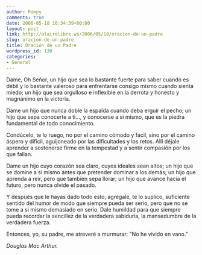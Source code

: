```yaml
---
author: Rompy
comments: true
date: 2006-05-18 16:34:39+00:00
layout: post
link: http://alairelibre.ws/2006/05/18/oracion-de-un-padre
slug: oracion-de-un-padre
title: Oración de un Padre
wordpress_id: 130
categories:
- General
---
```


Dame, Oh Señor, un hijo que sea lo bastante fuerte para saber cuando es débil y lo bastante valeroso para enfrentarse consigo mismo cuando sienta miedo; un hijo que sea orgulloso e inflexible en la derrota y honesto y magnánimo en la victoria.

Dame un hijo que nunca doble la espalda cuando deba erguir el pecho; un hijo que sepa conocerte a ti..., y conocerse a si mismo, que es la piedra fundamental de todo conocimiento.

Condúcelo, te lo ruego, no por el camino cómodo y fácil,  sino por el camino áspero y dificil,  aguijoneado por las dificultades y los retos.  Allí déjale aprender a sostenerse firme en la tempestad y a sentir compasión por los que fallan.

Dame un hijo cuyo corazón sea claro, cuyos ideales sean altos; un hijo que se domine a si mismo antes que pretender dominar a los demás; un hijo que aprenda a reir, pero que también sepa llorar;  un hijo que avance hacia el futuro, pero nunca olvide el pasado.

Y después que le hayas dado todo esto, agrégale, te lo suplico, suficiente sentido del humor de modo que siempre pueda ser serio,  pero que no se tome a si mismo demasiado en serio. Dale humildad para que siempre pueda recordar la sencillez de la verdadera sabiduría, la mansedumbre de la verdadera fuerza.

Entonces, yo, su padre, me atreveré a murmurar: "No he vivido en vano."

_Douglas Mac Arthur._
